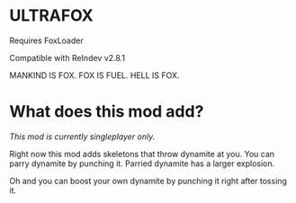 # ULTRAFOX

Requires FoxLoader

Compatible with ReIndev v2.8.1

MANKIND IS FOX. FOX IS FUEL. HELL IS FOX.

# What does this mod add?
*This mod is currently singleplayer only.*

Right now this mod adds skeletons that throw dynamite at you.
You can parry dynamite by punching it. Parried dynamite has a larger explosion.

Oh and you can boost your own dynamite by punching it right after tossing it.
